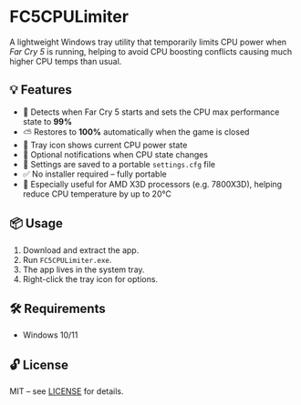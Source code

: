 # FC5CPULimiter

A lightweight Windows tray utility that temporarily limits CPU power when *Far Cry 5* is running, helping to avoid CPU boosting conflicts causing much higher CPU temps than usual.

## 💡 Features

- 🧠 Detects when Far Cry 5 starts and sets the CPU max performance state to **99%**
- ⛅ Restores to **100%** automatically when the game is closed
- 📌 Tray icon shows current CPU power state
- 🔔 Optional notifications when CPU state changes
- 💾 Settings are saved to a portable `settings.cfg` file
- ✅ No installer required – fully portable
- 🧊 Especially useful for AMD X3D processors (e.g. 7800X3D), helping reduce CPU temperature by up to 20°C

## 📦 Usage

1. Download and extract the app.
2. Run `FC5CPULimiter.exe`.
3. The app lives in the system tray.
4. Right-click the tray icon for options.

## 🛠 Requirements

- Windows 10/11

## 🔓 License

MIT – see [LICENSE](LICENSE) for details.
